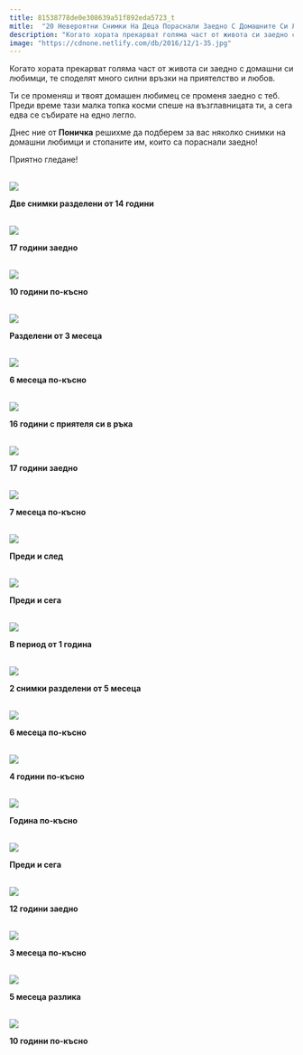 ```yaml
---
title: 81538778de0e308639a51f892eda5723_t
mitle:  "20 Невероятни Снимки На Деца Пораснали Заедно С Домашните Си Любимци"
description: "Когато хората прекарват голяма част от живота си заедно с домашни си любимци, те споделят много силни връзки на приятелство и любов. Ти се променяш и твоят домашен �"
image: "https://cdnone.netlify.com/db/2016/12/1-35.jpg"
---
```


 <p>Когато хората прекарват голяма част от живота си заедно с домашни си любимци, те споделят много силни връзки на приятелство и любов.</p>      <p>Ти се променяш и твоят домашен любимец се променя заедно с теб. Преди време тази малка топка косми спеше на възглавницата ти, а сега едва се събирате на едно легло.</p>  <p>Днес ние от <strong>Поничка</strong> решихме да подберем за вас няколко снимки на домашни любимци и стопаните им, които са пораснали заедно!</p> <p>Приятно гледане!</p>      <p> <br/><img src="https://cdnone.netlify.com/db/2016/12/1-35.jpg"/><br/></p> <p><strong>Две снимки разделени от 14 години</strong></p>  <p> <br/><img src="https://cdnone.netlify.com/db/2016/12/2-13.jpg"/><br/></p> <p><strong>17 години заедно</strong></p>      <p> <br/><img src="https://cdnone.netlify.com/db/2016/12/3-33.jpg"/><br/></p> <p><strong>10 години по-късно</strong></p> <p> <br/><img src="https://cdnone.netlify.com/db/2016/12/4-35.jpg"/><br/></p> <p><strong>Разделени от 3 месеца</strong></p>  <p> <br/><img src="https://cdnone.netlify.com/db/2016/12/5-34.jpg"/><br/></p> <p><strong>6 месеца по-късно</strong></p>      <p> <br/><img src="https://cdnone.netlify.com/db/2016/12/6-37.jpg"/><br/></p> <p><strong>16 години с приятеля си в ръка</strong></p> <p> <br/><img src="https://cdnone.netlify.com/db/2016/12/7-31.jpg"/><br/></p> <p><strong>17 години заедно</strong></p>      <p> <br/><img src="https://cdnone.netlify.com/db/2016/12/8-32.jpg"/><br/></p> <p><strong>7 месеца по-късно</strong></p> <p> <br/><img src="https://cdnone.netlify.com/db/2016/12/9-31.jpg"/><br/></p> <p><strong>Преди и след</strong></p> <p> <br/><img src="https://cdnone.netlify.com/db/2016/12/10-29.jpg"/><br/></p> <p><strong>Преди и сега</strong></p> <p> <br/><img src="https://cdnone.netlify.com/db/2016/12/11-28.jpg"/><br/></p> <p><strong>В период от 1 година</strong></p>  <p> <br/><img src="https://cdnone.netlify.com/db/2016/12/12-25.jpg"/><br/></p> <p><strong>2 снимки разделени от 5 месеца</strong></p> <p> <br/><img src="https://cdnone.netlify.com/db/2016/12/13-23.jpg"/><br/></p> <p><strong>6 месеца по-късно</strong></p> <p> <br/><img src="https://cdnone.netlify.com/db/2016/12/14-22.jpg"/><br/></p> <p><strong>4 години по-късно</strong></p> <p> <br/><img src="https://cdnone.netlify.com/db/2016/12/15-20.jpg"/><br/></p> <p><strong>Година по-късно</strong></p> <p> <br/><img src="https://cdnone.netlify.com/db/2016/12/16-14.jpg"/><br/></p> <p><strong>Преди и сега</strong></p>  <p> <br/><img src="https://cdnone.netlify.com/db/2016/12/17-13.jpg"/><br/></p> <p><strong>12 години заедно</strong></p> <p> <br/><img src="https://cdnone.netlify.com/db/2016/12/18-11.jpg"/><br/></p> <p><strong>3 месеца по-късно</strong></p> <p> <br/><img src="https://cdnone.netlify.com/db/2016/12/19-10.jpg"/><br/></p> <p><strong>5 месеца разлика</strong></p>  <p> <br/><img src="https://cdnone.netlify.com/db/2016/12/20-10.jpg"/><br/></p> <p><strong>10 години по-късно</strong></p>       